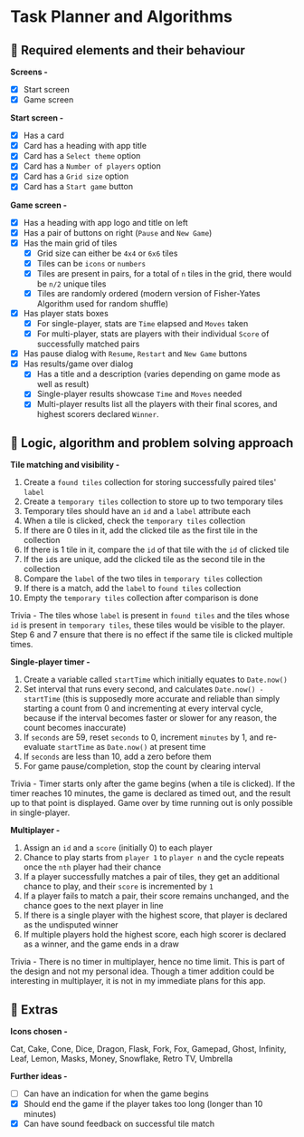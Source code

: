 # **Task Planner and Algorithms**

## **🌟 Required elements and their behaviour**

**Screens -**
- [x] Start screen
- [x] Game screen

**Start screen -**
- [x] Has a card 
- [x] Card has a heading with app title
- [x] Card has a `Select theme` option
- [x] Card has a `Number of players` option
- [x] Card has a `Grid size` option
- [x] Card has a `Start game` button

**Game screen -**
- [x] Has a heading with app logo and title on left
- [x] Has a pair of buttons on right (`Pause` and `New Game`)
- [x] Has the main grid of tiles <br>
    - [x] Grid size can either be `4x4` or `6x6` tiles <br>
    - [x] Tiles can be `icons` or `numbers` <br>
    - [x] Tiles are present in pairs, for a total of `n` tiles in the grid, there would be `n/2` unique tiles <br>
    - [x] Tiles are randomly ordered (modern version of Fisher-Yates Algorithm used for random shuffle)
- [x] Has player stats boxes <br>
    - [x] For single-player, stats are `Time` elapsed and `Moves` taken <br>
    - [x] For multi-player, stats are players with their individual `Score` of successfully matched pairs
- [x] Has pause dialog with `Resume`, `Restart` and `New Game` buttons
- [x] Has results/game over dialog <br>
    - [x] Has a title and a description (varies depending on game mode as well as result)
    - [x] Single-player results showcase `Time` and `Moves` needed <br>
    - [x] Multi-player results list all the players with their final scores, and highest scorers declared `Winner`.

## **🌟 Logic, algorithm and problem solving approach**

**Tile matching and visibility -**
1) Create a `found tiles` collection for storing successfully paired tiles' `label`
2) Create a `temporary tiles` collection to store up to two temporary tiles
3) Temporary tiles should have an `id` and a `label` attribute each
4) When a tile is clicked, check the `temporary tiles` collection
5) If there are 0 tiles in it, add the clicked tile as the first tile in the collection
6) If there is 1 tile in it, compare the `id` of that tile with the `id` of clicked tile
7) If the `id`s are unique, add the clicked tile as the second tile in the collection
8) Compare the `label` of the two tiles in `temporary tiles` collection
9) If there is a match, add the `label` to `found tiles` collection
10) Empty the `temporary tiles` collection after comparison is done

Trivia - The tiles whose `label` is present in `found tiles` and the tiles whose `id` is present in `temporary tiles`, these tiles would be visible to the player. Step 6 and 7 ensure that there is no effect if the same tile is clicked multiple times.

**Single-player timer -**
1) Create a variable called `startTime` which initially equates to `Date.now()`
2) Set interval that runs every second, and calculates `Date.now() - startTime`
(this is supposedly more accurate and reliable than simply starting a count from 0 and incrementing at every interval cycle, because if the interval becomes faster or slower for any reason, the count becomes inaccurate)
3) If `seconds` are 59, reset `seconds` to 0, increment `minutes` by 1, and re-evaluate `startTime` as `Date.now()` at present time
4) If `seconds` are less than 10, add a zero before them
5) For game pause/completion, stop the count by clearing interval

Trivia - Timer starts only after the game begins (when a tile is clicked). If the timer reaches 10 minutes, the game is declared as timed out, and the result up to that point is displayed. Game over by time running out is only possible in single-player.

**Multiplayer -**
1) Assign an `id` and a `score` (initially 0) to each player
2) Chance to play starts from `player 1` to `player n` and the cycle repeats once the `nth` player had their chance
3) If a player successfully matches a pair of tiles, they get an additional chance to play, and their `score` is incremented by `1`
4) If a player fails to match a pair, their score remains unchanged, and the chance goes to the next player in line
5) If there is a single player with the highest score, that player is declared as the undisputed winner
6) If multiple players hold the highest score, each high scorer is declared as a winner, and the game ends in a draw

Trivia - There is no timer in multiplayer, hence no time limit. This is part of the design and not my personal idea. Though a timer addition could be interesting in multiplayer, it is not in my immediate plans for this app.

## **🌟 Extras**

**Icons chosen -**

Cat, Cake, Cone, Dice, Dragon, Flask, Fork, Fox, Gamepad, Ghost, Infinity, Leaf, Lemon, Masks, Money, Snowflake, Retro TV, Umbrella

**Further ideas -**

- [ ] Can have an indication for when the game begins
- [x] Should end the game if the player takes too long (longer than 10 minutes)
- [x] Can have sound feedback on successful tile match
